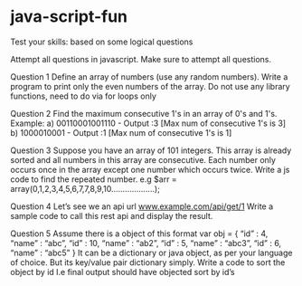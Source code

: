 # java-script-fun
Test your skills: based on some logical questions

Attempt all questions in javascript. Make sure to attempt all questions.


Question 1
Define an array of numbers (use any random numbers). Write a program to print
only the even numbers of the array. Do not use any library functions, need to
do via for loops only



Question 2
Find the maximum consecutive 1's in an array of 0's and 1's.
Example:
a) 00110001001110 - Output :3 [Max num of consecutive 1's is 3]
b) 1000010001 - Output :1 [Max num of consecutive 1's is 1]



Question 3
Suppose you have an array of 101 integers. This array is already sorted and
all numbers in this array are consecutive. Each number only occurs once in the
array except one number which occurs twice. Write a js code to find the
repeated number.
e.g $arr = array(0,1,2,3,4,5,6,7,7,8,9,10...................);



Question 4
Let’s see we an api url www.example.com/api/get/1
Write a sample code to call this rest api and display the result.




Question 5
Assume there is a object of this format
var obj = {
“id” : 4, “name” : “abc”,
“id” : 10, “name” : “ab2”,
“id” : 5, “name” : “abc3”,
“id” : 6, “name” : “abc5”
}
It can be a dictionary or java object, as per your language of choice. But its
key/value pair dictionary simply.
Write a code to sort the object by id
I.e final output should have objected sort by id’s

